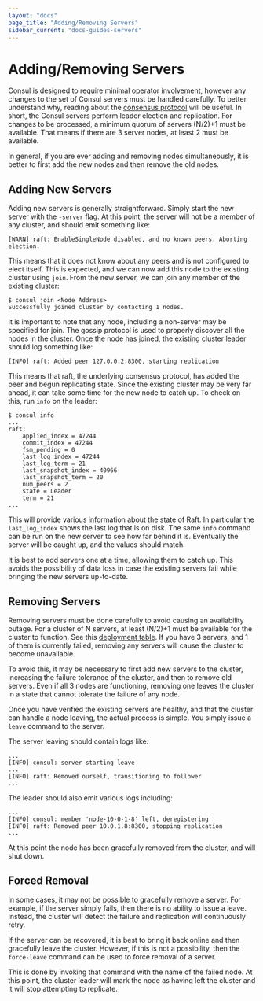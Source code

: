 ```yaml
---
layout: "docs"
page_title: "Adding/Removing Servers"
sidebar_current: "docs-guides-servers"
---
```


# Adding/Removing Servers

Consul is designed to require minimal operator involvement, however any changes
to the set of Consul servers must be handled carefully. To better understand
why, reading about the [consensus protocol](/docs/internals/consensus.html) will
be useful. In short, the Consul servers perform leader election and replication.
For changes to be processed, a minimum quorum of servers (N/2)+1 must be available.
That means if there are 3 server nodes, at least 2 must be available.

In general, if you are ever adding and removing nodes simultaneously, it is better
to first add the new nodes and then remove the old nodes.

## Adding New Servers

Adding new servers is generally straightforward. Simply start the new
server with the `-server` flag. At this point, the server will not be a member of
any cluster, and should emit something like:

    [WARN] raft: EnableSingleNode disabled, and no known peers. Aborting election.

This means that it does not know about any peers and is not configured to elect itself.
This is expected, and we can now add this node to the existing cluster using `join`.
From the new server, we can join any member of the existing cluster:

    $ consul join <Node Address>
    Successfully joined cluster by contacting 1 nodes.

It is important to note that any node, including a non-server may be specified for
join. The gossip protocol is used to properly discover all the nodes in the cluster.
Once the node has joined, the existing cluster leader should log something like:

    [INFO] raft: Added peer 127.0.0.2:8300, starting replication

This means that raft, the underlying consensus protocol, has added the peer and begun
replicating state. Since the existing cluster may be very far ahead, it can take some
time for the new node to catch up. To check on this, run `info` on the leader:

```
$ consul info
...
raft:
	applied_index = 47244
	commit_index = 47244
	fsm_pending = 0
	last_log_index = 47244
	last_log_term = 21
	last_snapshot_index = 40966
	last_snapshot_term = 20
	num_peers = 2
	state = Leader
	term = 21
...
```

This will provide various information about the state of Raft. In particular
the `last_log_index` shows the last log that is on disk. The same `info` command
can be run on the new server to see how far behind it is. Eventually the server
will be caught up, and the values should match.

It is best to add servers one at a time, allowing them to catch up. This avoids
the possibility of data loss in case the existing servers fail while bringing
the new servers up-to-date.

## Removing Servers

Removing servers must be done carefully to avoid causing an availability outage.
For a cluster of N servers, at least (N/2)+1 must be available for the cluster
to function. See this [deployment table](/docs/internals/consensus.html#toc_4).
If you have 3 servers, and 1 of them is currently failed, removing any servers
will cause the cluster to become unavailable.

To avoid this, it may be necessary to first add new servers to the cluster,
increasing the failure tolerance of the cluster, and then to remove old servers.
Even if all 3 nodes are functioning, removing one leaves the cluster in a state
that cannot tolerate the failure of any node.

Once you have verified the existing servers are healthy, and that the cluster
can handle a node leaving, the actual process is simple. You simply issue a
`leave` command to the server.

The server leaving should contain logs like:

    ...
    [INFO] consul: server starting leave
    ...
    [INFO] raft: Removed ourself, transitioning to follower
    ...

The leader should also emit various logs including:

    ...
    [INFO] consul: member 'node-10-0-1-8' left, deregistering
    [INFO] raft: Removed peer 10.0.1.8:8300, stopping replication
    ...

At this point the node has been gracefully removed from the cluster, and
will shut down.

## Forced Removal

In some cases, it may not be possible to gracefully remove a server. For example,
if the server simply fails, then there is no ability to issue a leave. Instead,
the cluster will detect the failure and replication will continuously retry.

If the server can be recovered, it is best to bring it back online and then gracefully
leave the cluster. However, if this is not a possibility, then the `force-leave` command
can be used to force removal of a server.

This is done by invoking that command with the name of the failed node. At this point,
the cluster leader will mark the node as having left the cluster and it will stop attempting
to replicate.

